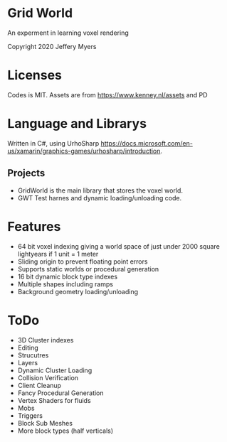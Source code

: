 # Grid World

An experment in learning voxel rendering

Copyright 2020 Jeffery Myers

# Licenses
Codes is MIT.
Assets are from https://www.kenney.nl/assets and PD

# Language and Librarys
Written in C#, using UrhoSharp https://docs.microsoft.com/en-us/xamarin/graphics-games/urhosharp/introduction. 

## Projects

* GridWorld is the main library that stores the voxel world.
* GWT Test harnes and dynamic loading/unloading code.

# Features
* 64 bit voxel indexing giving a world space of just under 2000 square lightyears if 1 unit = 1 meter
* Sliding origin to prevent floating point errors
* Supports static worlds or procedural generation
* 16 bit dynamic block type indexes
* Multiple shapes including ramps
* Background geometry loading/unloading


# ToDo
* 3D Cluster indexes
* Editing
* Strucutres
* Layers
* Dynamic Cluster Loading
* Collision Verification
* Client Cleanup
* Fancy Procedural Generation
* Vertex Shaders for fluids
* Mobs
* Triggers
* Block Sub Meshes
* More block types (half verticals)
